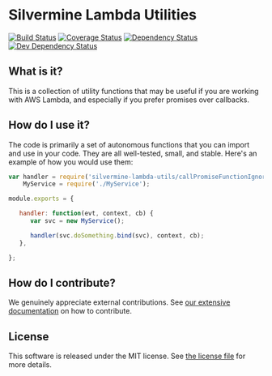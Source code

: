 # Silvermine Lambda Utilities

[![Build Status](https://travis-ci.org/silvermine/lambda-utils.png?branch=master)](https://travis-ci.org/silvermine/lambda-utils)
[![Coverage Status](https://coveralls.io/repos/github/silvermine/lambda-utils/badge.svg?branch=master)](https://coveralls.io/github/silvermine/lambda-utils?branch=master)
[![Dependency Status](https://david-dm.org/silvermine/lambda-utils.png)](https://david-dm.org/silvermine/lambda-utils)
[![Dev Dependency Status](https://david-dm.org/silvermine/lambda-utils/dev-status.png)](https://david-dm.org/silvermine/lambda-utils#info=devDependencies&view=table)


## What is it?

This is a collection of utility functions that may be useful if you are working
with AWS Lambda, and especially if you prefer promises over callbacks.


## How do I use it?

The code is primarily a set of autonomous functions that you can import and use
in your code. They are all well-tested, small, and stable. Here's an example of
how you would use them:

```js
var handler = require('silvermine-lambda-utils/callPromiseFunctionIgnoreResolvedValueHandler'),
    MyService = require('./MyService');

module.exports = {

   handler: function(evt, context, cb) {
      var svc = new MyService();

      handler(svc.doSomething.bind(svc), context, cb);
   },

};
```


## How do I contribute?

We genuinely appreciate external contributions. See [our extensive
documentation](https://github.com/silvermine/silvermine-info#contributing) on
how to contribute.


## License

This software is released under the MIT license. See [the license
file](LICENSE) for more details.
